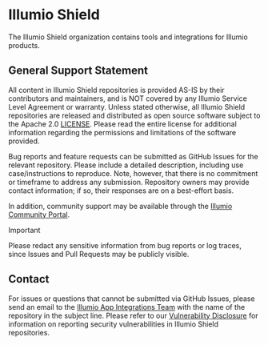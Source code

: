 # Illumio Shield

The Illumio Shield organization contains tools and integrations for Illumio products.  

## General Support Statement  

All content in Illumio Shield repositories is provided AS-IS by their contributors and maintainers, and is NOT covered by any Illumio Service Level Agreement or warranty. Unless stated otherwise, all Illumio Shield repositories are released and distributed as open source software subject to the Apache 2.0 [LICENSE](../LICENSE). Please read the entire license for additional information regarding the permissions and limitations of the software provided.  

Bug reports and feature requests can be submitted as GitHub Issues for the relevant repository. Please include a detailed description, including use case/instructions to reproduce. Note, however, that there is no commitment or timeframe to address any submission. Repository owners may provide contact information; if so, their responses are on a best-effort basis.​  

In addition, community support may be available through the [Illumio Community Portal](https://community.illumio.com/​).  

> [!IMPORTANT]
> Please redact any sensitive information from bug reports or log traces, since Issues and Pull Requests may be publicly visible.​  

## Contact

For issues or questions that cannot be submitted via GitHub Issues, please send an email to the [Illumio App Integrations Team](mailto:app-integrations@illumio.com) with the name of the repository in the subject line.​ Please refer to our [Vulnerability Disclosure](../.github/SECURITY.md) for information on reporting security vulnerabilities in Illumio Shield repositories.  
